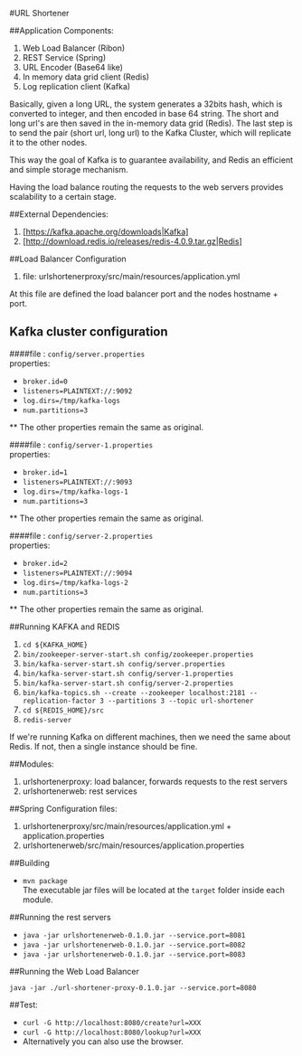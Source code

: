 #URL Shortener

##Application Components:
    
1. Web Load Balancer (Ribon)
2. REST Service (Spring)
3. URL Encoder (Base64 like)
4. In memory data grid client (Redis)
5. Log replication client (Kafka)

Basically, given a long URL, the system generates a 32bits hash, which
is converted to integer, and then encoded in base 64 string.
The short and long url's are then saved in the in-memory data grid (Redis).
The last step is to send the pair (short url, long url) to the Kafka Cluster, 
which will replicate it to the other nodes.

This way the goal of Kafka is to guarantee availability, and Redis an efficient
and simple storage mechanism.

Having the load balance routing the requests to the web servers 
provides scalability to a certain stage.


##External Dependencies:
1. [https://kafka.apache.org/downloads|Kafka]
2. [http://download.redis.io/releases/redis-4.0.9.tar.gz|Redis]

##Load Balancer Configuration

1. file: urlshortenerproxy/src/main/resources/application.yml

At this file are defined the load balancer port and the nodes hostname + port.

## Kafka cluster configuration

 
####file : `config/server.properties`\
properties: 
* `broker.id=0`
* `listeners=PLAINTEXT://:9092`
* `log.dirs=/tmp/kafka-logs`
* `num.partitions=3`

** The other properties remain the same as original.

####file : `config/server-1.properties`\
properties: 
* `broker.id=1`
* `listeners=PLAINTEXT://:9093`
* `log.dirs=/tmp/kafka-logs-1`
* `num.partitions=3`

** The other properties remain the same as original.

####file : `config/server-2.properties`\
properties: 
* `broker.id=2`
* `listeners=PLAINTEXT://:9094`
* `log.dirs=/tmp/kafka-logs-2`
* `num.partitions=3`

** The other properties remain the same as original.

##Running KAFKA and REDIS
1. `cd ${KAFKA_HOME}`
2. `bin/zookeeper-server-start.sh config/zookeeper.properties`
3. `bin/kafka-server-start.sh config/server.properties`
4. `bin/kafka-server-start.sh config/server-1.properties`
5. `bin/kafka-server-start.sh config/server-2.properties`
6. `bin/kafka-topics.sh --create --zookeeper localhost:2181 --replication-factor 3 --partitions 3 --topic url-shortener`
7. `cd ${REDIS_HOME}/src`
8. `redis-server`

If we're running Kafka on different machines, then we need the same about Redis. If not, 
then a single instance should be fine.

##Modules:
1. urlshortenerproxy: load balancer, forwards requests to the rest servers
2. urlshortenerweb: rest services


##Spring Configuration files:
1. urlshortenerproxy/src/main/resources/application.yml + application.properties
2. urlshortenerweb/src/main/resources/application.properties


##Building

* `mvn package`\
The executable jar files will be located at the `target` folder inside 
each module.


##Running the rest servers
    
* `java -jar urlshortenerweb-0.1.0.jar --service.port=8081`
* `java -jar urlshortenerweb-0.1.0.jar --service.port=8082`
* `java -jar urlshortenerweb-0.1.0.jar --service.port=8083`

##Running the Web Load Balancer
    
`java -jar ./url-shortener-proxy-0.1.0.jar --service.port=8080`

##Test:
    
* `curl -G http://localhost:8080/create?url=XXX`
* `curl -G http://localhost:8080/lookup?url=XXX`
* Alternatively you can also use the browser.